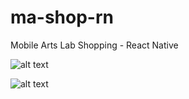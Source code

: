 # ma-shop-rn
Mobile Arts Lab Shopping  - React Native

![alt text](http://g.recordit.co/WAdcHQ3aKA.gif "Application in action - iOS")

![alt text](http://g.recordit.co/PSbpQ12Kij.gif "Application in action - Android")


